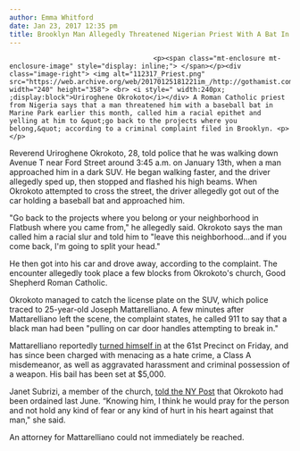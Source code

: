 ```yaml
---
author: Emma Whitford
date: Jan 23, 2017 12:35 pm
title: Brooklyn Man Allegedly Threatened Nigerian Priest With A Bat In Marine Park Hate Crime
---
```


	
										<p><span class="mt-enclosure mt-enclosure-image" style="display: inline;"> </span></p><div class="image-right"> <img alt="112317_Priest.png" src="https://web.archive.org/web/20170125181221im_/http://gothamist.com/attachments/nyc_ewhitford/112317_Priest.png" width="240" height="358"> <br> <i style=" width:240px; ;display:block">Uriroghene Okrokoto</i></div> A Roman Catholic priest from Nigeria says that a man threatened him with a baseball bat in Marine Park earlier this month, called him a racial epithet and yelling at him to &quot;go back to the projects where you belong,&quot; according to a criminal complaint filed in Brooklyn. <p></p>

<p>Reverend Uriroghene Okrokoto, 28, told police that he was walking down Avenue T near Ford Street around 3:45 a.m. on January 13th, when a man approached him in a dark SUV. He began walking faster, and the driver allegedly sped up, then stopped and flashed his high beams. When Okrokoto attempted to cross the street, the driver allegedly got out of the car holding a baseball bat and approached him. </p>

<p>&quot;Go back to the projects where you belong or your neighborhood in Flatbush where you came from,&quot; he allegedly said. Okrokoto says the man called him a racial slur and told him to  &quot;leave this neighborhood...and if you come back, I&apos;m going to split your head.&quot; </p>

<p>He then got into his car and drove away, according to the complaint. The encounter allegedly took place a few blocks from Okrokoto&apos;s church, Good Shepherd Roman Catholic. </p>

<p>Okrokoto managed to catch the license plate on the SUV, which police traced to 25-year-old Joseph Mattarelliano. A few minutes after Mattarelliano left the scene, the complaint states, he called 911 to say that a black man had been &quot;pulling on car door handles attempting to break in.&quot; </p>

<p>Mattarelliano reportedly <a href="https://web.archive.org/web/20170125181221/http://nypost.com/2017/01/22/nigerian-catholic-priest-attacked-in-racial-hate-attack-cops/">turned himself in</a> at the 61st Precinct on Friday, and has since been charged with menacing as a hate crime, a Class A misdemeanor, as well as aggravated harassment and criminal possession of a weapon. His bail has been set at $5,000. </p>

<p>Janet Subrizi, a member of the church, <a href="https://web.archive.org/web/20170125181221/http://nypost.com/2017/01/22/nigerian-catholic-priest-attacked-in-racial-hate-attack-cops/">told the NY Post</a> that Okrokoto had been ordained last June. &#x201C;Knowing him, I think he would pray for the person and not hold any kind of fear or any kind of hurt in his heart against that man,&quot; she said. </p>

<p>An attorney for Mattarelliano could not immediately be reached. </p>					
										
									
				